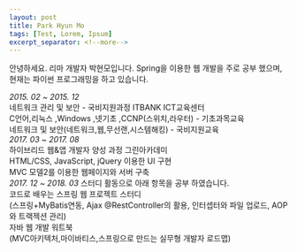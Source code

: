 ```yaml
---
layout: post
title: Park Hyun Mo
tags: [Test, Lorem, Ipsum]
excerpt_separator: <!--more-->
---
```


안녕하세요. 리마 개발자 박현모입니다.
Spring을 이용한 웹 개발을 주로 공부 했으며,
현재는 파이썬 프로그래밍을 하고 있습니다.

<!--more-->
*2015. 02 ~ 2015. 12*<br>
네트워크 관리 및 보안 - 국비지원과정 ITBANK ICT교육센터<br>
C언어,리눅스 ,Windows ,넷기초 ,CCNP(스위치,라우터) - 기초과목교육 <br>
네트워크 및 보안(네트워크,웹,무선랜,시스템해킹) - 국비지원교육<br>
*2017. 03 ~ 2017. 08*<br>
하이브리드 웹&앱 개발자 양성 과정 그린아카데미<br>
HTML/CSS, JavaScript, jQuery 이용한 UI 구현<br>
MVC 모델2를 이용한 웹페이지와 서버 구축<br>
*2017. 12 ~ 2018. 03*
스터디 활동으로 아래 항목을 공부 하였습니다.<br>
 코드로 배우는 스프링 웹 프로젝트 스터디<br>
  (스프링+MyBatis연동, Ajax @RestController의 활용, 인터셉터와 파일    업로드, AOP와 트랙젝션 관리)<br>
 자바 웹 개발 워트북<br>
  (MVC아키텍처,마이바티스,스프링으로 만드는 실무형 개발자 로드맵)<br>
